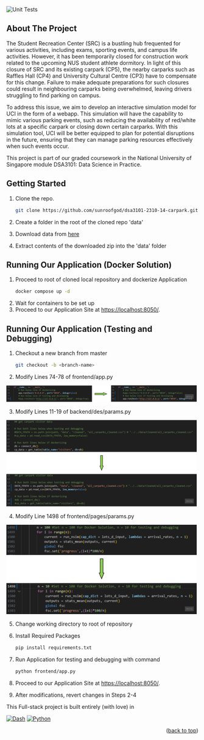 <!-- PROJECT SHIELDS -->
![Unit Tests][testing-shield]
<a name="readme-top"></a>

<!-- ABOUT THE PROJECT -->
## About The Project

The Student Recreation Center (SRC) is a bustling hub frequented for various activities, including exams, sporting events, and campus life activities. However, it has been temporarily closed for construction work related to the upcoming NUS student athlete dormitory. In light of this closure of SRC and its existing carpark (CP5), the nearby carparks such as Raffles Hall (CP4) and University Cultural Centre (CP3) have to compensate for this change. Failure to make adequate preparations for such closures could result in neighbouring carparks being overwhelmed, leaving drivers struggling to find parking on campus.

To address this issue, we aim to develop an interactive simulation model for UCI in the form of a webapp. This simulation will have the capability to mimic various parking events, such as reducing the availability of red/white lots at a specific carpark or closing down certain carparks. With this simulation tool, UCI will be better equipped to plan for potential disruptions in the future, ensuring that they can manage parking resources effectively when such events occur.

This project is part of our graded coursework in the National University of Singapore module DSA3101: Data Science in Practice.

## Getting Started
1. Clone the repo.

   ```sh
   git clone https://github.com/sunroofgod/dsa3101-2310-14-carpark.git
   ```
2. Create a folder in the root of the cloned repo 'data'
3. Download data from [here](https://nusu.sharepoint.com/:u:/r/sites/Section_2310_1390/Shared%20Documents/General/Video%20Submissions/14-carpark/data.zip?csf=1&web=1&e=Z7FBX4)
4. Extract contents of the downloaded zip into the 'data' folder

## Running Our Application (Docker Solution)
1. Proceed to root of cloned local repository and dockerize Application
    ```sh
   docker compose up -d
   ```
2. Wait for containers to be set up
3. Proceed to our Application Site at [https://localhost:8050/](https://localhost:8050/).

## Running Our Application (Testing and Debugging)
1. Checkout a new branch from master
   
    ```sh
   git checkout -b <branch-name>
   ```
2. Modify Lines 74-78 of frontend/app.py
<img src=".github/public/line_change_1.png" width="500">

3. Modify Lines 11-19 of backend/des/params.py
<img src=".github/public/line_change_2.png" width="500">

4. Modify Line 1498 of frontend/pages/params.py
<img src=".github/public/line_change_3.png" width="500">

5. Change working directory to root of repository  
6. Install Required Packages

   ```sh
   pip install requirements.txt
   ```
7. Run Application for testing and debugging with command
   
    ```sh
   python frontend/app.py
   ```
8. Proceed to our Application Site at [https://localhost:8050/](https://localhost:8050/).     
9. After modifications, revert changes in Steps 2-4   

<!-- BOTTOM BANNER -->
This Full-stack project is built entirely (with love) in

[![Dash][Dash]][Dash-url] 
[![Python][Python]][Python-url] 

<p align="right">(<a href="#readme-top">back to top</a>)</p>

<!-- MARKDOWN LINKS & IMAGES -->
[testing-shield]: https://img.shields.io/badge/unit_tests-passing-green
[Dash]: https://img.shields.io/badge/Plotly-%233F4F75.svg?style=for-the-badge&logo=plotly&logoColor=white
[Dash-url]: https://dash.plotly.com/
[Flask]: https://img.shields.io/badge/Flask-000000?style=for-the-badge&logo=flask&logoColor=white
[Flask-url]: http://flask.palletsprojects.com
[Python]: https://img.shields.io/badge/Python-3776AB?style=for-the-badge&logo=python&logoColor=white
[Python-url]: https://www.python.org



